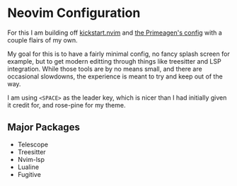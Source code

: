 # Neovim Configuration

For this I am building off [kickstart.nvim](https://github.com/nvim-lua/kickstart.nvim) and [the Primeagen's config](https://github.com/ThePrimeagen/init.lua) with a couple flairs of my own.

My goal for this is to have a fairly minimal config, no fancy splash screen for example, but to get modern editting through things like treesitter and LSP integration. While those tools are by no means small, and there are occasional slowdowns, the experience is meant to try and keep out of the way.

I am using `<SPACE>` as the leader key, which is nicer than I had initially given it credit for, and rose-pine for my theme.

## Major Packages
- Telescope
- Treesitter
- Nvim-lsp
- Lualine
- Fugitive
